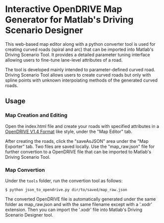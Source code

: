# Interactive OpenDRIVE Map Generator for Matlab's Driving Scenario Designer

This web-based map editor along with a python converter tool is used for creating curved roads (spiral and arc) that can be imported into Matlab's Driving Scenario Tool. It provides a detailed parameter tuning interface allowing users to fine-tune lane-level attributes of a road.

The tool is developed mainly intended to parameter-defined curved road. Driving Scenario Tool allows users to create curved roads but only with spline points with unknown interpolating methods of the generated curved roads.

## Usage

### Map Creation and Editing

Open the index.html file and create your roads with specified attributes in a [OpenDRIVE V1.4 Format]((http://www.opendrive.org/docs/OpenDRIVEFormatSpecRev1.4H.pdf)) like style, under the "Map Editor" tab.

After creating the roads, click the "saveAsJSON" area under the "Map Exporter" tab. Two files are saved locally. Use the "map_raw.json" file for further convertion to a OpenDRIVE file that can be imported to Matlab's Driving Scenario Tool.

### Map Convertion

Under the ```tools``` folder, run the convertion tool as follows:
```
$ python json_to_opendrive.py dir/to/saved/map_raw.json
```

The converted OpenDRIVE file is automatically generated under the same folder as map_raw.json and with the same filename except with a '.xodr' extension. Then you can import the '.xodr' file into Matlab's Driving Scenario Designer tool.